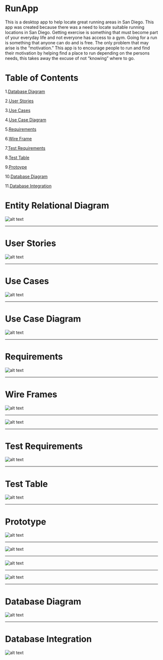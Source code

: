 # RunApp
This is a desktop app to help locate great running areas in San Diego.
This app was created because there was a need to locate suitable running locations in San Diego. Getting exercise is something that must become part of your everyday life and not everyone has access to a gym. Going for a run is something that anyone can do and is free. The only problem that may arise is the “motivation.” This app is to encourage people to run and find their motivation by helping find a place to run depending on the persons needs, this takes away the excuse of not “knowing” where to go.

# Table of Contents


1.[Database Diagram](https://github.com/topher-chris/RunApp/blob/master/Database%20Diagram.jpg)

2.[User Stories](https://github.com/topher-chris/RunApp/blob/master/User%20Stories.PNG)

3.[Use Cases](https://github.com/topher-chris/RunApp/blob/master/Use%20Cases.PNG)

4.[Use Case Diagram](https://github.com/topher-chris/RunApp/blob/master/Use-Case%20Diagram%20(UML).png)

5.[Requirements](https://github.com/topher-chris/RunApp/blob/master/Requirements.PNG)

6.[Wire Frame](https://github.com/topher-chris/RunApp/blob/master/WireFrame%20Page-1.jpg)

7.[Test Requirements](https://github.com/topher-chris/RunApp/blob/master/Test%20Requirements.PNG)

8.[Test Table](https://github.com/topher-chris/RunApp/blob/master/Test%20Table.PNG)

9.[Protoype](https://github.com/topher-chris/RunApp/blob/master/Prototype.html)

10.[Database Diagram](https://github.com/topher-chris/RunApp/blob/master/Model%20Classes/Databse%20Diagram.PNG)

[](https://github.com/topher-chris/RunApp/blob/master/MainPage.PNG)

11.[Database Integration](https://github.com/topher-chris/RunApp/blob/master/images/SSMS.PNG?raw=true)





# Entity Relational Diagram
![alt text](https://github.com/topher-chris/RunApp/blob/master/Database%20Diagram.jpg)

___
# User Stories
![alt text](https://github.com/topher-chris/RunApp/blob/master/User%20Stories.PNG)

___
# Use Cases
![alt text](https://github.com/topher-chris/RunApp/blob/master/Use%20Cases.PNG)

___
# Use Case Diagram
![alt text](https://github.com/topher-chris/RunApp/blob/master/Use-Case%20Diagram%20(UML).png)

___
# Requirements
![alt text](https://github.com/topher-chris/RunApp/blob/master/Requirements.PNG)

___
# Wire Frames
![alt text](https://github.com/topher-chris/RunApp/blob/master/WireFrame%20Page-1.jpg)

___

![alt text](https://github.com/topher-chris/RunApp/blob/master/WireFram-Page-2.jpg)
 
___
# Test Requirements 

![alt text](https://github.com/topher-chris/RunApp/blob/master/Test%20Requirements.PNG)

___
# Test Table
![alt text](https://github.com/topher-chris/RunApp/blob/master/Test%20Table.PNG)

___
# Prototype

![alt text](https://github.com/topher-chris/RunApp/blob/master/Prototype1.PNG)

___
![alt text](https://github.com/topher-chris/RunApp/blob/master/Prototype2.PNG)
___

![alt text](https://github.com/topher-chris/RunApp/blob/master/Prototype3.PNG)

___

![alt text](https://github.com/topher-chris/RunApp/blob/master/MainPage.PNG)

___
# Database Diagram
![alt text](https://github.com/topher-chris/RunApp/blob/master/Model%20Classes/Databse%20Diagram.PNG)

___
# Database Integration
![alt text](https://github.com/topher-chris/RunApp/blob/master/images/SSMS.PNG?raw=true)
